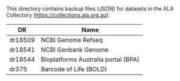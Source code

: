This directory contains backup files (JSON) for datasets in the ALA Collectory (https://collections.ala.org.au). 

DR      | Name   | 
--------|--------|
dr18509 | NCBI Genome Refseq |
dr18541 | NCBI Genbank Genome |
dr18544 | Bioplatforms Australia portal (BPA) |
dr375   | Barcode of Life (BOLD) |
